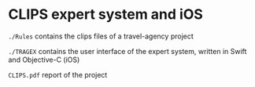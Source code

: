 # CLIPS expert system and iOS

`./Rules` contains the clips files of a travel-agency project

`./TRAGEX` contains the user interface of the expert system, written in Swift and Objective-C (iOS)

`CLIPS.pdf` report of the project
